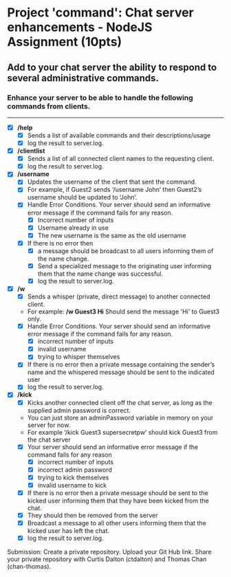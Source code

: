 # Project 'command': Chat server enhancements - NodeJS Assignment (10pts)

## Add to your chat server the ability to respond to several administrative commands.
### Enhance your server to be able to handle the following commands from clients.
---
- [x] **/help**
   - [x] Sends a list of available commands and their descriptions/usage
   - [x] log the result to server.log.
- [x] **/clientlist**
   - [x] Sends a list of all connected client names to the requesting client.
   - [x] log the result to server.log.
- [x] **/username**
   - [x] Updates the username of the client that sent the command.
   - [x] For example, if Guest2 sends ‘/username John’ then Guest2’s username should be updated to ‘John’.
   - [x] Handle Error Conditions. Your server should send an informative error message if the command fails for any reason.
     - [x] Incorrect number of inputs
     - [x] Username already in use
     - [x] The new username is the same as the old username
   - [x] If there is no error then
     - [x] a message should be broadcast to all users informing them of the name change.
     - [x]  Send a specialized message to the originating user informing them that the name change was successful.
     - [x]  log the result to server.log.
- [x] **/w**
   - [x] Sends a whisper (private, direct message) to another connected client.
   - For example: **/w Guest3 Hi** Should send the message 'Hi' to Guest3 only.
   - [x] Handle Error Conditions. Your server should send an informative error message if the command fails for any reason.
     - [x] incorrect number of inputs
     - [x] invalid username
     - [x] trying to whisper themselves
   - [x] If there is no error then a private message containing the sender’s name and the whispered message should be sent to the indicated user
   - [x] log the result to server.log.
 - [x] **/kick**
    - [x] Kicks another connected client off the chat server, as long as the supplied admin password is correct.
    - You can just store an adminPassword variable in memory on your server for now.
    - For example ‘/kick Guest3 supersecretpw’ should kick Guest3 from the chat server
    - [x] Your server should send an informative error message if the command fails for any reason
      - [x] incorrect number of inputs
      - [x] incorrect admin password
      - [x] trying to kick themselves
      - [x] invalid username to kick
    - [x] If there is no error then a private message should be sent to the kicked user informing them that they have been kicked from the chat.
    - [x] They should then be removed from the server
    - [x] Broadcast a message to all other users informing them that the kicked user has left the chat.
    - [x] log the result to server.log.

Submission:
Create a private repository.
Upload your Git Hub link.
Share your private repository with Curtis Dalton (ctdalton) and Thomas Chan (chan-thomas).
